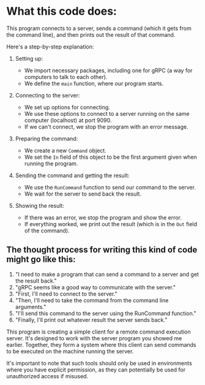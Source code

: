 # What this code does:

This program connects to a server, sends a command (which it gets from the command line), and then prints out the result of that command.

Here's a step-by-step explanation:

1. Setting up:
   - We import necessary packages, including one for gRPC (a way for computers to talk to each other).
   - We define the `main` function, where our program starts.

2. Connecting to the server:
   - We set up options for connecting.
   - We use these options to connect to a server running on the same computer (localhost) at port 9090.
   - If we can't connect, we stop the program with an error message.

3. Preparing the command:
   - We create a new `Command` object.
   - We set the `In` field of this object to be the first argument given when running the program.

4. Sending the command and getting the result:
   - We use the `RunCommand` function to send our command to the server.
   - We wait for the server to send back the result.

5. Showing the result:
   - If there was an error, we stop the program and show the error.
   - If everything worked, we print out the result (which is in the `Out` field of the command).

## The thought process for writing this kind of code might go like this:

1. "I need to make a program that can send a command to a server and get the result back."
2. "gRPC seems like a good way to communicate with the server."
3. "First, I'll need to connect to the server."
4. "Then, I'll need to take the command from the command line arguments."
5. "I'll send this command to the server using the RunCommand function."
6. "Finally, I'll print out whatever result the server sends back."

This program is creating a simple client for a remote command execution server. It's designed to work with the server program you showed me earlier. Together, they form a system where this client can send commands to be executed on the machine running the server.

It's important to note that such tools should only be used in environments where you have explicit permission, as they can potentially be used for unauthorized access if misused.
